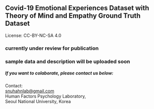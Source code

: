 ## Covid-19 Emotional Experiences Dataset with Theory of Mind and Empathy Ground Truth Dataset

License: CC-BY-NC-SA 4.0

### currently under review for publication

### sample data and description will be uploaded soon

##### If you want to colaborate, please contact us below:

Contact: <br>
snuhahnlab@gmail.com <br>
Human Factors Psychology Laboratory, <br>
Seoul National University, Korea <br>
